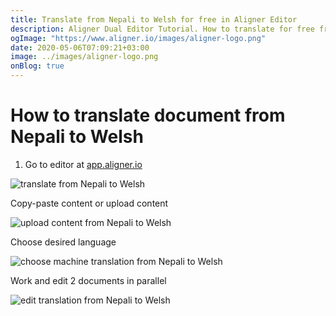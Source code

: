 ```yaml
---
title: Translate from Nepali to Welsh for free in Aligner Editor
description: Aligner Dual Editor Tutorial. How to translate for free from Nepali to Welsh. Aligner is multilingual document management platform. 
ogImage: "https://www.aligner.io/images/aligner-logo.png"
date: 2020-05-06T07:09:21+03:00
image: ../images/aligner-logo.png
onBlog: true
---
```


# How to translate document from Nepali to Welsh

1. Go to editor at [app.aligner.io](https://app.aligner.io "Aligner App web page")

![translate from Nepali to Welsh](../aligner-blank-editor.png "translate from Nepali to Welsh")

Copy-paste content or upload content

![upload content from Nepali to Welsh](../aligner-uploaded-document.png "upload content from Nepali to Welsh")

Choose desired language

![choose machine translation from Nepali to Welsh](../aligner-language-dropdown.png "choose machine translation from Nepali to Welsh")

Work and edit 2 documents in parallel

![edit translation from Nepali to Welsh](../aligner-double-sitded-editor.png "edit translation from Nepali to Welsh")

